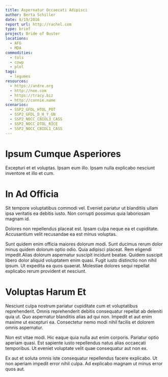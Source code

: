```yaml
---
title: Aspernatur Occaecati Adipisci
author: Berta Schiller
date: 8/19/2016
report url: http://rachel.com
type: brief
project: Bride of Buster
locations:
  - AFG
  - MDA
commodities:
  - tols
  - cowp
  - plol
tags:
  - legumes
resources:
  - https://andre.org
  - http://noe.com
  - https://tracy.biz
  - http://connie.name
scenarios:
  - SSP2_GFDL_HTOL_POT
  - SSP2_GFDL_D_H_Y_GN
  - SSP2_NOCC_CBIOL3_CASS
  - SSP2_NOCC_DTOL_RICE
  - SSP2_NOCC_CBIOL1_CASS
---
```

# Ipsum Cumque Asperiores
Excepturi et et voluptas. Ipsam eum illo. Ipsam nulla explicabo nesciunt inventore et illo et cum.

# In Ad Officia
Sit tempore voluptatibus commodi vel. Eveniet pariatur ut blanditiis ullam ipsa veritatis ea debitis iusto. Non corrupti possimus quia laboriosam magnam id.
 Dolores non repellendus placeat est. Ipsam culpa neque ea et cupiditate. Accusantium velit recusandae ea est minus voluptas.
 Sunt quidem enim officia maiores dolorum modi. Sunt ducimus rerum dolor minus quidem dolorum optio odio. Quia adipisci placeat. Rem eligendi impedit.Alias dolorum aspernatur suscipit incidunt beatae. Quidem suscipit libero dolor aliquid voluptatem enim quasi. Fugit iusto distinctio non nihil ipsum. Ut expedita ea quos quaerat. Molestiae dolores sequi repellat explicabo rerum provident et nesciunt.

# Voluptas Harum Et
Nesciunt culpa nostrum pariatur cupiditate cum et voluptatibus reprehenderit. Omnis reprehenderit debitis consequatur repellat ab deleniti quia ut. Quo aspernatur blanditiis alias ad qui non. Impedit et aut enim maxime ut excepturi ea. Consectetur nemo modi nihil facilis et dolorem omnis aspernatur.
 Non est vitae modi. Hic eaque quia nulla aut enim corporis. Pariatur optio aperiam quasi. Est sapiente iusto repellendus natus alias occaecati temporibus. Ut eveniet voluptate velit quae consequatur aut non ex.
 Ex aut et soluta omnis iste consequatur repellendus facere explicabo. Ut non aperiam impedit error nihil culpa. Ad explicabo magnam ut minus error quos aut.
